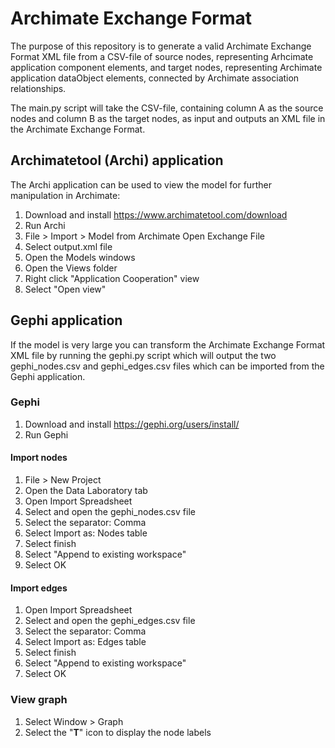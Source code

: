 # Archimate Exchange Format

The purpose of this repository is to generate a valid Archimate Exchange Format XML file from a CSV-file of source nodes, representing Arhcimate application component elements, and target nodes, representing Archimate application dataObject elements, connected by Archimate association relationships.

The main.py script will take the CSV-file, containing column A as the source nodes and column B as the target nodes, as input and outputs an XML file in the Archimate Exchange Format.

## Archimatetool (Archi) application
The Archi application can be used to view the model for further manipulation in Archimate:
1. Download and install https://www.archimatetool.com/download
2. Run Archi
3. File > Import > Model from Archimate Open Exchange File
4. Select output.xml file
5. Open the Models windows
6. Open the Views folder
7. Right click "Application Cooperation" view
8. Select "Open view"

## Gephi application

If the model is very large you can transform the Archimate Exchange Format XML file by running the gephi.py script which will output the two gephi_nodes.csv and gephi_edges.csv files which can be imported from the Gephi application.

### Gephi
1. Download and install https://gephi.org/users/install/
2. Run Gephi

#### Import nodes
1. File > New Project
2. Open the Data Laboratory tab
3. Open Import Spreadsheet
4. Select and open the gephi_nodes.csv file
5. Select the separator: Comma
6. Select Import as: Nodes table
7. Select finish
8. Select "Append to existing workspace"
9. Select OK

#### Import edges
1. Open Import Spreadsheet
2. Select and open the gephi_edges.csv file
3. Select the separator: Comma
4. Select Import as: Edges table
5. Select finish
6. Select "Append to existing workspace"
7. Select OK

### View graph
1. Select Window > Graph
2. Select the "**T**" icon to display the node labels
